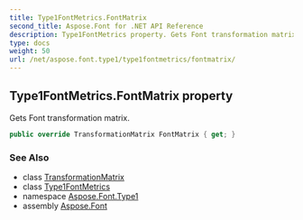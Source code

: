 ```yaml
---
title: Type1FontMetrics.FontMatrix
second_title: Aspose.Font for .NET API Reference
description: Type1FontMetrics property. Gets Font transformation matrix
type: docs
weight: 50
url: /net/aspose.font.type1/type1fontmetrics/fontmatrix/
---
```

## Type1FontMetrics.FontMatrix property

Gets Font transformation matrix.

```csharp
public override TransformationMatrix FontMatrix { get; }
```

### See Also

* class [TransformationMatrix](../../../aspose.font/transformationmatrix/)
* class [Type1FontMetrics](../)
* namespace [Aspose.Font.Type1](../../type1fontmetrics/)
* assembly [Aspose.Font](../../../)


